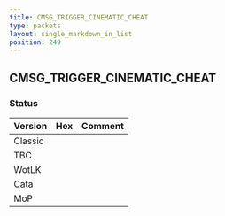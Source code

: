 ```yaml
---
title: CMSG_TRIGGER_CINEMATIC_CHEAT
type: packets
layout: single_markdown_in_list
position: 249
---
```


## CMSG_TRIGGER_CINEMATIC_CHEAT

### Status

Version    | Hex        | Comment
---------- | ---------- | ---------- 
Classic    |            |
TBC        |            |
WotLK      |            |
Cata       |            |
MoP        |            |